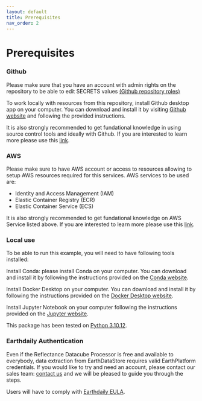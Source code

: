 ```yaml
---
layout: default
title: Prerequisites
nav_order: 2
---
```



# Prerequisites 

### Github 
Please make sure that you have an account with admin rights on the repository to be able to edit SECRETS values [(Github repository roles)](https://docs.github.com/en/organizations/managing-user-access-to-your-organizations-repositories/managing-repository-roles/repository-roles-for-an-organization)

To work locally with resources from this repository, install Github desktop app on  your computer. You can download and install it by visiting [Github website](https://desktop.github.com/here) and following the provided instructions.

It is also strongly recommended to get fundational knowledge in using source control tools and ideally with Github. If you are interested to learn more please use this [link](https://docs.github.com/).


### AWS

Please make sure to have AWS account or access to resources allowing to setup AWS resources required for this services. AWS services to be used are:
 - Identity and Access Management (IAM)
 - Elastic Container Registry (ECR)
 - Elastic Container Service (ECS)


It is also strongly recommended to get fundational knowledge on AWS Service listed above. If you are interested to learn more please use this [link](https://docs.aws.amazon.com/).

### Local use

To be able to run this example, you will need to have following tools installed:

Install Conda: please install Conda on your computer. You can download and install it by following the instructions provided on the [Conda website](https://conda.io/projects/conda/en/latest/user-guide/install/index.html).

Install Docker Desktop on your computer. You can download and install it by following the instructions provided on the [Docker Desktop website](https://docs.docker.com/desktop/).

Install Jupyter Notebook on your computer following the instructions provided on the  [Jupyter website](https://jupyter.org/install).

This package has been tested on [Python 3.10.12](https://www.python.org/downloads/release/python-31012/).

### Earthdaily Authentication

 Even if the Reflectance Datacube Processor is free and available to everybody, data extraction from EarthDataStore requires valid EarthPlatform credentials.
If you would like to try and need an account, please contact our sales team: [contact us](edagro-sales@earthdaily.com) and we will be pleased to guide you through the steps.

Users will have to comply with [Earthdaily EULA](https://earthdaily.com/eula/).



